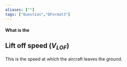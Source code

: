 ```yaml
---
aliases: [""]
tags: ["Question","QFormat3"]
---
```


#### What is the
## Lift off speed ($V_{LOF}$)
This is the speed at which the aircraft leaves the ground.